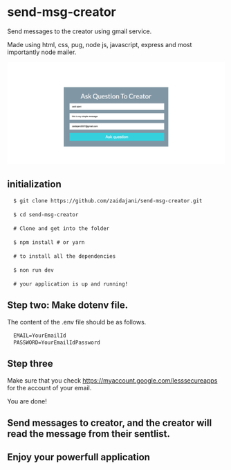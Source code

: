 # send-msg-creator

Send messages to the creator using gmail service.

Made using html, css, pug, node js, javascript, express and most importantly node mailer.

![demo](public/demo.png)

## initialization

```
  $ git clone https://github.com/zaidajani/send-msg-creator.git
  
  $ cd send-msg-creator
  
  # Clone and get into the folder
  
  $ npm install # or yarn 
  
  # to install all the dependencies

  $ non run dev

  # your application is up and running!
```

## Step two: Make dotenv file.

The content of the .env file should be as follows.

```
  EMAIL=YourEmailId
  PASSWORD=YourEmailIdPassword
```

## Step three

Make sure that you check <a href="https://myaccount.google.com/lesssecureapps">https://myaccount.google.com/lesssecureapps</a> for the account of your email.

You are done!

## Send messages to creator, and the creator will read the message from their sentlist.

## Enjoy your powerfull application
